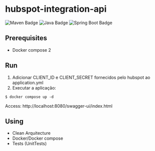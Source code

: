 # hubspot-integration-api

![Maven Badge](https://img.shields.io/badge/maven-3.9.9-blue)
![Java Badge](https://img.shields.io/badge/Java-21-blue)
![Spring Boot Badge](https://img.shields.io/badge/Spring_Boot-3.4.2-darkgreen)

## Prerequisites

- Docker compose 2

## Run

1. Adicionar CLIENT_ID e CLIENT_SECRET fornecidos pelo hubspot ao application.yml 
2. Executar a aplicação:
```
$ docker compose up -d
```

Access:
http://localhost:8080/swagger-ui/index.html

## Using
- Clean Arquitecture
- Docker/Docker compose
- Tests (UnitTests)
